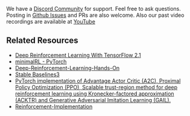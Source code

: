 We have a [Discord Community](https://discord.gg/D6RCjA6sVT) for support. Feel free to ask questions. Posting in [Github Issues](https://github.com/vwxyzjn/cleanrl/issues) and PRs are also welcome. Also our past video recordings are available at [YouTube](https://www.youtube.com/watch?v=dm4HdGujpPs&list=PLQpKd36nzSuMynZLU2soIpNSMeXMplnKP&index=2)

## Related Resources

- [Deep Reinforcement Learning With TensorFlow 2.1](http://inoryy.com/post/tensorflow2-deep-reinforcement-learning/)
- [minimalRL - PyTorch](https://github.com/seungeunrho/minimalRL)
- [Deep-Reinforcement-Learning-Hands-On](https://github.com/Shmuma/Deep-Reinforcement-Learning-Hands-On)
- [Stable Baselines3](https://github.com/DLR-RM/stable-baselines3)
- [PyTorch implementation of Advantage Actor Critic (A2C), Proximal Policy Optimization (PPO), Scalable trust-region method for deep reinforcement learning using Kronecker-factored approximation (ACKTR) and Generative Adversarial Imitation Learning (GAIL).](https://github.com/ikostrikov/pytorch-a2c-ppo-acktr-gail)
- [Reinforcement-Implementation](https://github.com/zhangchuheng123/Reinforcement-Implementation/blob/master/code/ppo.py)

